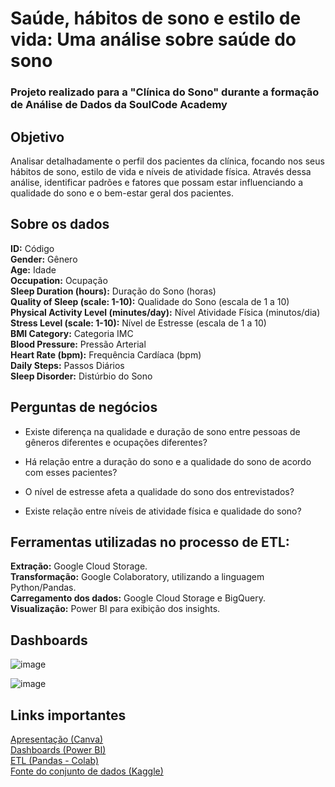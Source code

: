 # Saúde, hábitos de sono e estilo de vida: Uma análise sobre saúde do sono
### Projeto realizado para a "Clínica do Sono" durante a formação de Análise de Dados da SoulCode Academy

## Objetivo
Analisar detalhadamente o perfil dos pacientes da clínica, focando nos seus hábitos de sono, estilo de vida e níveis de atividade física. Através dessa análise, identificar padrões e fatores que possam estar influenciando a qualidade do sono e o bem-estar geral dos pacientes.

## Sobre os dados
**ID:** Código  
**Gender:** Gênero  
**Age:** Idade  
**Occupation:** Ocupação  
**Sleep Duration (hours):** Duração do Sono (horas)  
**Quality of Sleep (scale: 1-10):** Qualidade do Sono (escala de 1 a 10)  
**Physical Activity Level (minutes/day):** Nível Atividade Física (minutos/dia)  
**Stress Level (scale: 1-10):** Nível de Estresse (escala de 1 a 10)  
**BMI Category:** Categoria IMC  
**Blood Pressure:** Pressão Arterial  
**Heart Rate (bpm):** Frequência Cardíaca (bpm)  
**Daily Steps:** Passos Diários  
**Sleep Disorder:** Distúrbio do Sono  

## Perguntas de negócios
- Existe diferença na qualidade e duração de sono entre pessoas de gêneros diferentes e ocupações diferentes?

- Há relação entre a duração do sono e a qualidade do sono de acordo com esses pacientes?

- O nível de estresse afeta a qualidade do sono dos entrevistados?

- Existe relação entre níveis de atividade física e qualidade do sono?

## Ferramentas utilizadas no processo de ETL:
**Extração:** Google Cloud Storage.  
**Transformação:** Google Colaboratory, utilizando a linguagem Python/Pandas.  
**Carregamento dos dados:** Google Cloud Storage e BigQuery.  
**Visualização:** Power BI para exibição dos insights.  

## Dashboards
![image](https://github.com/reisluana/clinica-do-sono/assets/89221267/d0b3ad9c-5964-4d52-841b-4ee6c82690ec)

![image](https://github.com/reisluana/clinica-do-sono/assets/89221267/ace7a2d0-eda9-4f29-87c6-1c1a140729f4)

## Links importantes
[Apresentação (Canva)](https://www.canva.com/design/DAGHITfe2GI/nfBRkOEWhC7we2GQ7xK-FA/view?utm_content=DAGHITfe2GI&utm_campaign=designshare&utm_medium=link&utm_source=editor)  
[Dashboards (Power BI)](https://app.powerbi.com/view?r=eyJrIjoiNWJiMWFhOGEtMDZmMS00MTU2LTg0Y2EtY2EwYzM3NjBmYzg3IiwidCI6IjY2YzMzY2UxLTFkN2ItNDA3ZC1iYzBmLTUyOGNjY2ZlMDBjZiJ9)  
[ETL (Pandas - Colab)](https://colab.research.google.com/drive/17hv4E3p47wVm4NNAXGiEtYAuOUMll9ri?usp=sharing)  
[Fonte do conjunto de dados (Kaggle)](https://www.kaggle.com/datasets/uom190346a/sleep-health-and-lifestyle-dataset/data)


 
